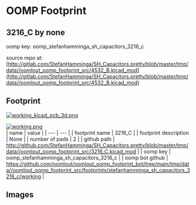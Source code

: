 # OOMP Footprint  
## 3216_C  by none  
  
oomp key: oomp_stefanhamminga_sh_capacitors_3216_c  
  
source repo at: [http://gitlab.com/StefanHamminga/SH_Capacitors.pretty/blob/master/tmp/data//oomlout_oomp_footprint_src/4532_B.kicad_mod](http://gitlab.com/StefanHamminga/SH_Capacitors.pretty/blob/master/tmp/data//oomlout_oomp_footprint_src/4532_B.kicad_mod)  
## Footprint  
  
[![working_kicad_pcb_3d.png](working_kicad_pcb_3d_600.png)](working_kicad_pcb_3d.png)  
  
[![working.png](working_600.png)](working.png)  
| name | value | 
| --- | --- | 
| footprint name | 3216_C | 
| footprint description | None | 
| number of pads | 2 | 
| github path | http://github.com/StefanHamminga/SH_Capacitors.pretty/blob/master/tmp/data//oomlout_oomp_footprint_src/3216_C.kicad_mod | 
| oomp key | oomp_stefanhamminga_sh_capacitors_3216_c | 
| oomp bot github | https://github.com/oomlout/oomlout_oomp_footprint_bot/tree/main/tmp/data//oomlout_oomp_footprint_src/footprints/stefanhamminga_sh_capacitors_3216_c/working | 
## Images  

